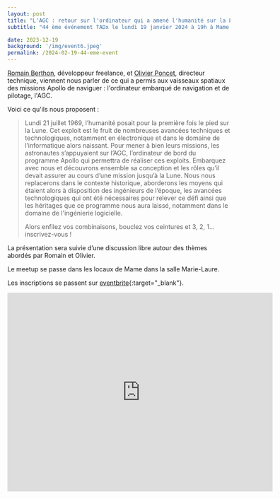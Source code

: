 ```yaml
---
layout: post
title: "L'AGC : retour sur l'ordinateur qui a amené l'humanité sur la Lune"
subtitle: "44 ème événement TADx le lundi 19 janvier 2024 à 19h à Mame (Tours, 37)"

date: 2023-12-19
background: '/img/event6.jpeg'
permalink: /2024-02-19-44-eme-event
---
```

[Romain Berthon](https://www.linkedin.com/in/romain-berthon/), développeur freelance, et [Olivier Poncet](https://www.linkedin.com/in/olivier-poncet-33369010/), directeur technique, viennent nous parler de ce qui a permis aux vaisseaux spatiaux des missions Apollo de naviguer : l'ordinateur embarqué de navigation et de pilotage, l'AGC.

Voici ce qu'ils nous proposent :
>Lundi 21 juillet 1969, l’humanité posait pour la première fois le pied sur la Lune. Cet exploit est le fruit de nombreuses avancées techniques et technologiques, notamment en électronique et dans le domaine de l’informatique alors naissant. Pour mener à bien leurs missions, les astronautes s’appuyaient sur l’AGC, l’ordinateur de bord du programme Apollo qui permettra de réaliser ces exploits.
>Embarquez avec nous et découvrons ensemble sa conception et les rôles qu’il devait assurer au cours d’une mission jusqu’à la Lune. Nous nous replacerons dans le contexte historique, aborderons les moyens qui étaient alors à disposition des ingénieurs de l’époque, les avancées technologiques qui ont été nécessaires pour relever ce défi ainsi que les héritages que ce programme nous aura laissé, notamment dans le domaine de l'ingénierie logicielle.
>
>Alors enfilez vos combinaisons, bouclez vos ceintures et 3, 2, 1... inscrivez-vous !

La présentation sera suivie d’une discussion libre autour des thèmes abordés par Romain et Olivier.

Le meetup se passe dans les locaux de Mame dans la salle Marie-Laure.

Les inscriptions se passent sur [eventbrite](https://www.eventbrite.fr/e/billets-tadx-lagc-retour-sur-lordinateur-qui-a-amene-lhumanite-sur-la-lune-822646757597){:target="_blank"}.

<iframe src="https://www.google.com/maps/embed?pb=!1m14!1m8!1m3!1d5401.937664338934!2d0.668619!3d47.393041!3m2!1i1024!2i768!4f13.1!3m3!1m2!1s0x0%3A0xf59dd58d55f79b77!2sMAME!5e0!3m2!1sfr!2sfr!4v1572774528763!5m2!1sfr!2sfr" width="600" height="450" frameborder="0" style="border:0;" allowfullscreen=""></iframe>